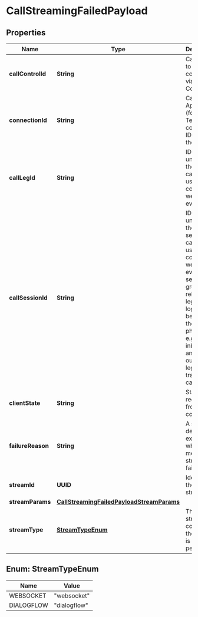 

# CallStreamingFailedPayload


## Properties

| Name | Type | Description | Notes |
|------------ | ------------- | ------------- | -------------|
|**callControlId** | **String** | Call ID used to issue commands via Call Control API. |  [optional] |
|**connectionId** | **String** | Call Control App ID (formerly Telnyx connection ID) used in the call. |  [optional] |
|**callLegId** | **String** | ID that is unique to the call and can be used to correlate webhook events. |  [optional] |
|**callSessionId** | **String** | ID that is unique to the call session and can be used to correlate webhook events. Call session is a group of related call legs that logically belong to the same phone call, e.g. an inbound and outbound leg of a transferred call. |  [optional] |
|**clientState** | **String** | State received from a command. |  [optional] |
|**failureReason** | **String** | A short description explaning why the media streaming failed. |  [optional] |
|**streamId** | **UUID** | Identifies the streaming. |  [optional] |
|**streamParams** | [**CallStreamingFailedPayloadStreamParams**](CallStreamingFailedPayloadStreamParams.md) |  |  [optional] |
|**streamType** | [**StreamTypeEnum**](#StreamTypeEnum) | The type of stream connection the stream is performing. |  [optional] |



## Enum: StreamTypeEnum

| Name | Value |
|---- | -----|
| WEBSOCKET | &quot;websocket&quot; |
| DIALOGFLOW | &quot;dialogflow&quot; |



